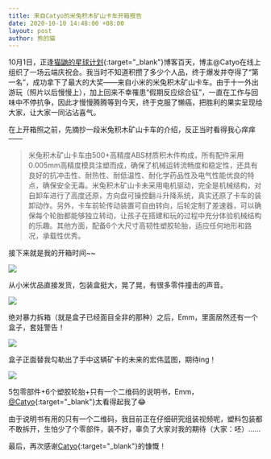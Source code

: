 ```yaml
---
title: 来自Catyo的米兔积木矿山卡车开箱报告
date: 2020-10-10 14:48:00 +08:00
layout: post
author: 熊的猫
---
```


10月1日，正逢[猫鼬的星球计划](https://blog.catyo.cn/){:target="_blank"}博客百天，博主@Catyo在线上组织了一场云端庆祝会。我当时不知道积攒了多少个人品，终于爆发并夺得了“第一名”，成功拿下了最大的大奖——来自小米的米兔积木矿山卡车。由于十一外出游玩（照片以后慢慢上），加上回来不幸罹患“假期反应综合征”，一直在工作与回味中不停抗争，因此才慢慢腾腾等到今天，终于克服了懒癌，把胜利的果实呈现给大家，让大家一同沾沾喜气。

在上开箱照之前，先摘抄一段米兔积木矿山卡车的介绍，反正当时看得我心痒痒——

>米兔积木矿山卡车由500+高精度ABS材质积木件构成，所有配件采用0.005mm高精度模具注塑而成，确保了机械运转流畅度和稳定性，还具有良好的抗冲击性、耐热性、耐低温性、耐化学药品性及电气性能优良的特点，确保安全无毒。米兔积木矿山卡未采用电机驱动，完全是机械结构，对自卸车进行了高度还原，方向盘可操控翻斗升降系统，真实还原了卡车的装卸动作。另外，卡车前轮传动装置可自由转向，后轮定制了差速器，可以确保每个轮胎都能够独立转动，让孩子在搭建和玩的过程中充分体验机械结构的乐趣。其他方面，配备6个大尺寸高韧性塑胶轮胎，适应任何地形和路况，承载性优秀。

接下来就是我的开箱时间~~

![](https://china.s3.bitiful.net/album/20201010-1.jpg)

从小米优品直接发货，包装盒挺大，晃了晃，有很多零件撞击的声音。

![](https://china.s3.bitiful.net/album/20201010-2.jpg)

绝对暴力拆箱（就是盒子已经面目全非的那种）之后，Emm，里面居然还有一个盒子，套娃警告！

![](https://china.s3.bitiful.net/album/20201010-3.jpg)

盒子正面替我勾勒出了手中这辆矿卡的未来的宏伟蓝图，期待ing！

![](https://china.s3.bitiful.net/album/20201010-4.jpg)

5包零部件+6个塑胶轮胎+只有一个二维码的说明书，Emm，[@Catyo](https://blog.catyo.cn/){:target="_blank"}太看得起我了😂

由于说明书有用的只有一个二维码，我目前正在仔细研究组装视频呢，塑料包装都不敢拆开，生怕少了个零部件，装不好，辜负了大家对我的期待（大家：呸）……

最后，再次感谢[Catyo](https://blog.catyo.cn/){:target="_blank"}的慷慨！